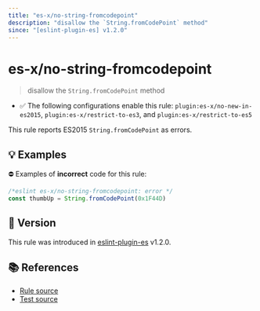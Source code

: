 ```yaml
---
title: "es-x/no-string-fromcodepoint"
description: "disallow the `String.fromCodePoint` method"
since: "[eslint-plugin-es] v1.2.0"
---
```


# es-x/no-string-fromcodepoint
> disallow the `String.fromCodePoint` method

- ✅ The following configurations enable this rule: `plugin:es-x/no-new-in-es2015`, `plugin:es-x/restrict-to-es3`, and `plugin:es-x/restrict-to-es5`

This rule reports ES2015 `String.fromCodePoint` as errors.

## 💡 Examples

⛔ Examples of **incorrect** code for this rule:

<eslint-playground type="bad">

```js
/*eslint es-x/no-string-fromcodepoint: error */
const thumbUp = String.fromCodePoint(0x1F44D)
```

</eslint-playground>

## 🚀 Version

This rule was introduced in [eslint-plugin-es] v1.2.0.

[eslint-plugin-es]: https://github.com/mysticatea/eslint-plugin-es

## 📚 References

- [Rule source](https://github.com/eslint-community/eslint-plugin-es-x/blob/master/lib/rules/no-string-fromcodepoint.js)
- [Test source](https://github.com/eslint-community/eslint-plugin-es-x/blob/master/tests/lib/rules/no-string-fromcodepoint.js)
